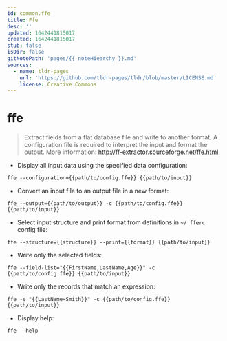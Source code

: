 ```yaml
---
id: common.ffe
title: Ffe
desc: ''
updated: 1642441815017
created: 1642441815017
stub: false
isDir: false
gitNotePath: 'pages/{{ noteHiearchy }}.md'
sources:
  - name: tldr-pages
    url: 'https://github.com/tldr-pages/tldr/blob/master/LICENSE.md'
    license: Creative Commons
---
```

# ffe

> Extract fields from a flat database file and write to another format.
> A configuration file is required to interpret the input and format the output.
> More information: <http://ff-extractor.sourceforge.net/ffe.html>.

- Display all input data using the specified data configuration:

`ffe --configuration={{path/to/config.ffe}} {{path/to/input}}`

- Convert an input file to an output file in a new format:

`ffe --output={{path/to/output}} -c {{path/to/config.ffe}} {{path/to/input}}`

- Select input structure and print format from definitions in `~/.fferc` config file:

`ffe --structure={{structure}} --print={{format}} {{path/to/input}}`

- Write only the selected fields:

`ffe --field-list="{{FirstName,LastName,Age}}" -c {{path/to/config.ffe}} {{path/to/input}}`

- Write only the records that match an expression:

`ffe -e "{{LastName=Smith}}" -c {{path/to/config.ffe}} {{path/to/input}}`

- Display help:

`ffe --help`

